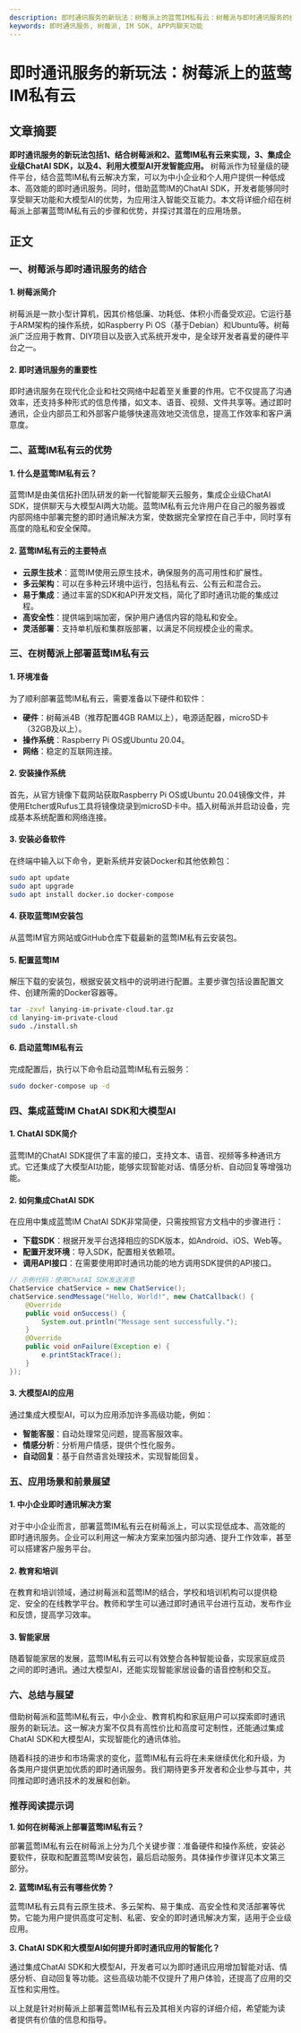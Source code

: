 ```yaml
---
description: 即时通讯服务的新玩法：树莓派上的蓝莺IM私有云：树莓派与即时通讯服务的结合，蓝莺IM私有云的优势，集成蓝莺IM ChatAI SDK和大模型AI，应用场景和前景展望。
keywords: 即时通讯服务, 树莓派, IM SDK, APP内聊天功能
---
```

# 即时通讯服务的新玩法：树莓派上的蓝莺IM私有云

## 文章摘要

**即时通讯服务的新玩法包括1、结合树莓派和2、蓝莺IM私有云来实现，3、集成企业级ChatAI SDK，以及4、利用大模型AI开发智能应用。** 树莓派作为轻量级的硬件平台，结合蓝莺IM私有云解决方案，可以为中小企业和个人用户提供一种低成本、高效能的即时通讯服务。同时，借助蓝莺IM的ChatAI SDK，开发者能够同时享受聊天功能和大模型AI的优势，为应用注入智能交互能力。本文将详细介绍在树莓派上部署蓝莺IM私有云的步骤和优势，并探讨其潜在的应用场景。

## 正文

### 一、树莓派与即时通讯服务的结合

#### 1. 树莓派简介

树莓派是一款小型计算机，因其价格低廉、功耗低、体积小而备受欢迎。它运行基于ARM架构的操作系统，如Raspberry Pi OS（基于Debian）和Ubuntu等。树莓派广泛应用于教育、DIY项目以及嵌入式系统开发中，是全球开发者喜爱的硬件平台之一。

#### 2. 即时通讯服务的重要性

即时通讯服务在现代化企业和社交网络中起着至关重要的作用。它不仅提高了沟通效率，还支持多种形式的信息传播，如文本、语音、视频、文件共享等。通过即时通讯，企业内部员工和外部客户能够快速高效地交流信息，提高工作效率和客户满意度。

### 二、蓝莺IM私有云的优势

#### 1. 什么是蓝莺IM私有云？

蓝莺IM是由美信拓扑团队研发的新一代智能聊天云服务，集成企业级ChatAI SDK，提供聊天与大模型AI两大功能。蓝莺IM私有云允许用户在自己的服务器或内部网络中部署完整的即时通讯解决方案，使数据完全掌控在自己手中，同时享有高度的隐私和安全保障。

#### 2. 蓝莺IM私有云的主要特点

- **云原生技术**：蓝莺IM使用云原生技术，确保服务的高可用性和扩展性。
- **多云架构**：可以在多种云环境中运行，包括私有云、公有云和混合云。
- **易于集成**：通过丰富的SDK和API开发文档，简化了即时通讯功能的集成过程。
- **高安全性**：提供端到端加密，保护用户通信内容的隐私和安全。
- **灵活部署**：支持单机版和集群版部署，以满足不同规模企业的需求。

### 三、在树莓派上部署蓝莺IM私有云

#### 1. 环境准备

为了顺利部署蓝莺IM私有云，需要准备以下硬件和软件：

- **硬件**：树莓派4B（推荐配置4GB RAM以上），电源适配器，microSD卡（32GB及以上）。
- **操作系统**：Raspberry Pi OS或Ubuntu 20.04。
- **网络**：稳定的互联网连接。

#### 2. 安装操作系统

首先，从官方镜像下载网站获取Raspberry Pi OS或Ubuntu 20.04镜像文件，并使用Etcher或Rufus工具将镜像烧录到microSD卡中。插入树莓派并启动设备，完成基本系统配置和网络连接。

#### 3. 安装必备软件

在终端中输入以下命令，更新系统并安装Docker和其他依赖包：

```bash
sudo apt update
sudo apt upgrade
sudo apt install docker.io docker-compose
```

#### 4. 获取蓝莺IM安装包

从蓝莺IM官方网站或GitHub仓库下载最新的蓝莺IM私有云安装包。

#### 5. 配置蓝莺IM

解压下载的安装包，根据安装文档中的说明进行配置。主要步骤包括设置配置文件、创建所需的Docker容器等。

```bash
tar -zxvf lanying-im-private-cloud.tar.gz
cd lanying-im-private-cloud
sudo ./install.sh
```

#### 6. 启动蓝莺IM私有云

完成配置后，执行以下命令启动蓝莺IM私有云服务：

```bash
sudo docker-compose up -d
```

### 四、集成蓝莺IM ChatAI SDK和大模型AI

#### 1. ChatAI SDK简介

蓝莺IM的ChatAI SDK提供了丰富的接口，支持文本、语音、视频等多种通讯方式。它还集成了大模型AI功能，能够实现智能对话、情感分析、自动回复等增强功能。

#### 2. 如何集成ChatAI SDK

在应用中集成蓝莺IM ChatAI SDK非常简便，只需按照官方文档中的步骤进行：

- **下载SDK**：根据开发平台选择相应的SDK版本，如Android、iOS、Web等。
- **配置开发环境**：导入SDK，配置相关依赖项。
- **调用API接口**：在需要使用即时通讯功能的地方调用SDK提供的API接口。

```java
// 示例代码：使用ChatAI SDK发送消息
ChatService chatService = new ChatService();
chatService.sendMessage("Hello, World!", new ChatCallback() {
    @Override
    public void onSuccess() {
        System.out.println("Message sent successfully.");
    }
    @Override
    public void onFailure(Exception e) {
        e.printStackTrace();
    }
});
```

#### 3. 大模型AI的应用

通过集成大模型AI，可以为应用添加许多高级功能，例如：

- **智能客服**：自动处理常见问题，提高客服效率。
- **情感分析**：分析用户情感，提供个性化服务。
- **自动回复**：基于自然语言处理技术，实现智能回复。

### 五、应用场景和前景展望

#### 1. 中小企业即时通讯解决方案

对于中小企业而言，部署蓝莺IM私有云在树莓派上，可以实现低成本、高效能的即时通讯服务。企业可以利用这一解决方案来加强内部沟通、提升工作效率，甚至可以搭建客户服务平台。

#### 2. 教育和培训

在教育和培训领域，通过树莓派和蓝莺IM的结合，学校和培训机构可以提供稳定、安全的在线教学平台。教师和学生可以通过即时通讯平台进行互动，发布作业和反馈，提高学习效率。

#### 3. 智能家居

随着智能家居的发展，蓝莺IM私有云可以有效整合各种智能设备，实现家庭成员之间的即时通讯。通过大模型AI，还能实现智能家居设备的语音控制和交互。

### 六、总结与展望

借助树莓派和蓝莺IM私有云，中小企业、教育机构和家庭用户可以探索即时通讯服务的新玩法。这一解决方案不仅具有高性价比和高度可定制性，还能通过集成ChatAI SDK和大模型AI，实现智能化的通讯体验。

随着科技的进步和市场需求的变化，蓝莺IM私有云将在未来继续优化和升级，为各类用户提供更加优质的即时通讯服务。我们期待更多开发者和企业参与其中，共同推动即时通讯技术的发展和创新。

### 推荐阅读提示词

**1. 如何在树莓派上部署蓝莺IM私有云？**

部署蓝莺IM私有云在树莓派上分为几个关键步骤：准备硬件和操作系统，安装必要软件，获取和配置蓝莺IM安装包，最后启动服务。具体操作步骤详见本文第三部分。

**2. 蓝莺IM私有云有哪些优势？**

蓝莺IM私有云具有云原生技术、多云架构、易于集成、高安全性和灵活部署等优势。它能为用户提供高度可定制、私密、安全的即时通讯解决方案，适用于企业级应用。

**3. ChatAI SDK和大模型AI如何提升即时通讯应用的智能化？**

通过集成ChatAI SDK和大模型AI，开发者可以为即时通讯应用增加智能对话、情感分析、自动回复等功能。这些高级功能不仅提升了用户体验，还提高了应用的交互性和实用性。

以上就是针对树莓派上部署蓝莺IM私有云及其相关内容的详细介绍，希望能为读者提供有价值的信息和指导。